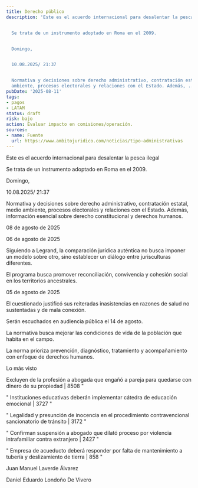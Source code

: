```yaml
---
title: Derecho público
description: 'Este es el acuerdo internacional para desalentar la pesca ilegal


  Se trata de un instrumento adoptado en Roma en el 2009.


  Domingo,


  10.08.2025/ 21:37


  Normativa y decisiones sobre derecho administrativo, contratación estatal, medio
  ambiente, procesos electorales y relaciones con el Estado. Además, ...'
pubDate: '2025-08-11'
tags:
- pagos
- LATAM
status: draft
risk: bajo
action: Evaluar impacto en comisiones/operación.
sources:
- name: Fuente
  url: https://www.ambitojuridico.com/noticias/tipo-administrativas
---
```

Este es el acuerdo internacional para desalentar la pesca ilegal

Se trata de un instrumento adoptado en Roma en el 2009.

Domingo,

10.08.2025/ 21:37

Normativa y decisiones sobre derecho administrativo, contratación estatal, medio ambiente, procesos electorales y relaciones con el Estado. Además, información esencial sobre derecho constitucional y derechos humanos.

08 de agosto de 2025

06 de agosto de 2025

Siguiendo a Legrand, la comparación jurídica auténtica no busca imponer un modelo sobre otro, sino establecer un diálogo entre jurisculturas diferentes.

El programa busca promover reconciliación, convivencia y cohesión social en los territorios ancestrales.

05 de agosto de 2025

El cuestionado justificó sus reiteradas inasistencias en razones de salud no sustentadas y de mala conexión.

Serán escuchados en audiencia pública el 14 de agosto.

La normativa busca mejorar las condiciones de vida de la población que habita en el campo.

La norma prioriza prevención, diagnóstico, tratamiento y acompañamiento con enfoque de derechos humanos.

Lo más visto

Excluyen de la profesión a abogada que engañó a pareja para quedarse con dinero de su propiedad | 8508 "

" Instituciones educativas deberán implementar cátedra de educación emocional | 3727 "

" Legalidad y presunción de inocencia en el procedimiento contravencional sancionatorio de tránsito | 3172 "

" Confirman suspensión a abogado que dilató proceso por violencia intrafamiliar contra extranjero | 2427 "

" Empresa de acueducto deberá responder por falta de mantenimiento a tubería y deslizamiento de tierra | 858 "

Juan Manuel Laverde Álvarez

Daniel Eduardo Londoño De Vivero